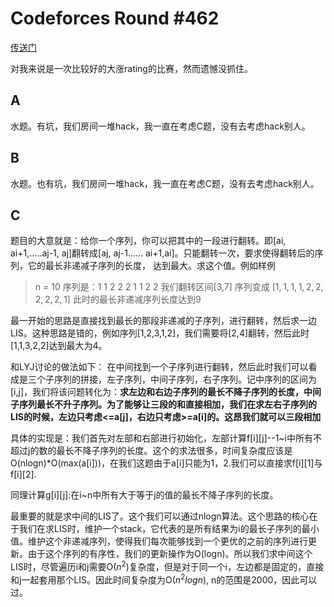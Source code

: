 # Codeforces Round #462

[传送门](http://codeforces.com/contest/934)

对我来说是一次比较好的大涨rating的比赛，然而遗憾没抓住。

## A
水题。有坑，我们房间一堆hack，我一直在考虑C题，没有去考虑hack别人。

## B
水题。也有坑，我们房间一堆hack，我一直在考虑C题，没有去考虑hack别人。

## C
题目的大意就是：给你一个序列，你可以把其中的一段进行翻转。即[ai, ai+1,…..aj-1, aj]翻转成[aj, aj-1…… ai+1,ai]。只能翻转一次，要求使得翻转后的序列，它的最长非递减子序列的长度， 达到最大。求这个值。例如样例

>n = 10
序列是：1 1 2 2 2 1 1 2 2 
我们翻转区间[3,7]
序列变成 [1, 1, 1, 1, 2, 2, 2, 2, 2, 1]
此时的最长非递减序列长度达到9

最一开始的思路是直接找到最长的那段非递减的子序列，进行翻转，然后求一边LIS。这种思路是错的，例如序列[1,2,3,1,2]，我们需要将[2,4]翻转，然后此时[1,1,3,2,2]达到最大为4。

和LYJ讨论的做法如下：
在中间找到一个子序列进行翻转，然后此时我们可以看成是三个子序列的拼接，左子序列，中间子序列，右子序列。记中序列的区间为[i,j]，我们将该问题转化为：**求左边和右边子序列的最长不降子序列的长度，中间子序列最长不升子序列。为了能够让三段的和直接相加，我们在求左右子序列的LIS的时候，左边只考虑<=a[j]，右边只考虑>=a[i]的。这昂我们就可以三段相加**

具体的实现是：我们首先对左部和右部进行初始化，左部计算f[i][j]--1~i中所有不超过j的数的最长不降子序列的长度。这个的求法很多，时间复杂度应该是O(nlogn)*O(max(a[i]))，在我们这题由于a[i]只能为1，2.我们可以直接求f[i][1]与f[i][2].

同理计算g[i][j]:在i~n中所有大于等于j的值的最长不降子序列的长度。

最重要的就是求中间的LIS了。这个我们可以通过nlogn算法。这个思路的核心在于我们在求LIS时，维护一个stack，它代表的是所有结果为i的最长子序列的最小值。维护这个非递减序列，使得我们每次能够找到一个更优的之前的序列进行更新。由于这个序列的有序性，我们的更新操作为O(logn)。所以我们求中间这个LIS时，尽管遍历i和j需要O($n^{2}$)复杂度，但是对于同一个i，左边都是固定的，直接和j一起套用那个LIS。因此时间复杂度为O($n^{2}logn$), n的范围是2000，因此可以过。


